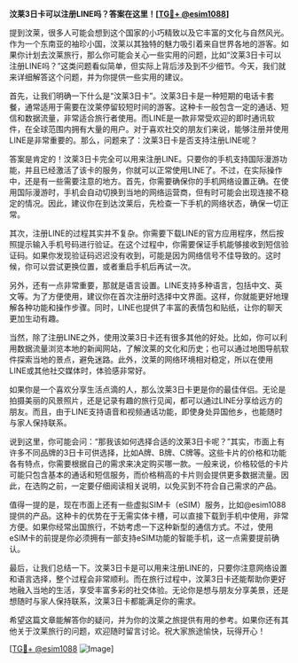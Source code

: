 **汶莱3日卡可以注册LINE吗？答案在这里！[[TG💪+ @esim1088](https://t.me/s/esim1088)]**

提到汶莱，很多人可能会想到这个国家的小巧精致以及它丰富的文化与自然风光。作为一个东南亚的袖珍小国，汶莱以其独特的魅力吸引着来自世界各地的游客。如果你计划去汶莱旅行，那么你可能会关心一些实用的问题，比如“汶莱3日卡可以注册LINE吗？”这类问题看似简单，但实际上背后涉及到不少细节。今天，我们就来详细解答这个问题，并为你提供一些实用的建议。

首先，让我们明确一下什么是“汶莱3日卡”。汶莱3日卡是一种短期的电话卡套餐，通常适用于需要在汶莱停留较短时间的游客。这种卡一般包含一定的通话、短信和数据流量，非常适合旅行者使用。而LINE是一款非常受欢迎的即时通讯软件，在全球范围内拥有大量的用户。对于喜欢社交的朋友们来说，能够注册并使用LINE是非常重要的。那么，问题来了：汶莱3日卡是否支持注册LINE呢？

答案是肯定的！汶莱3日卡完全可以用来注册LINE。只要你的手机支持国际漫游功能，并且已经激活了该卡的服务，你就可以正常使用LINE了。不过，在实际操作中，还是有一些需要注意的地方。首先，你需要确保你的手机网络设置正确。在使用国际漫游时，手机会自动切换到当地的网络运营商，但有时可能会出现连接不稳定的情况。因此，建议你在到达汶莱后，先检查一下手机的网络状态，确保一切正常。

其次，注册LINE的过程其实并不复杂。你需要下载LINE的官方应用程序，然后按照提示输入手机号码进行验证。在这个过程中，你需要保证手机能够接收到短信验证码。如果你发现验证码迟迟没有收到，可能是因为网络信号不佳导致的。这时候，你可以尝试更换位置，或者重启手机后再试一次。

另外，还有一点非常重要，那就是语言设置。LINE支持多种语言，包括中文、英文等。为了方便使用，建议你在首次注册时选择中文界面。这样，你就能更好地理解各种功能和操作步骤。同时，LINE也提供了丰富的表情包和贴纸，让你的聊天更加生动有趣。

当然，除了注册LINE之外，使用汶莱3日卡还有很多其他的好处。比如，你可以利用数据流量浏览本地的新闻网站，了解汶莱的文化和历史；也可以通过地图导航软件探索当地的景点，避免迷路。此外，汶莱的网络环境相对稳定，所以在使用LINE或其他社交媒体时，体验感非常好。

如果你是一个喜欢分享生活点滴的人，那么汶莱3日卡更是你的最佳伴侣。无论是拍摄美丽的风景照片，还是记录有趣的旅行见闻，都可以通过LINE分享给远方的朋友。而且，由于LINE支持语音和视频通话功能，即使身处异国他乡，也能随时与家人保持联系。

说到这里，你可能会问：“那我该如何选择合适的汶莱3日卡呢？”其实，市面上有许多不同品牌的3日卡可供选择，比如A牌、B牌、C牌等。这些卡片的价格和功能各有特点，你需要根据自己的需求来决定购买哪一款。一般来说，价格较低的卡片可能只包含基本的通话和短信服务，而价格稍高的卡片则会提供更多数据流量。因此，在选购之前，一定要仔细阅读相关说明，以免买到不符合自己需求的产品。

值得一提的是，现在市面上还有一些虚拟SIM卡（eSIM）服务，比如@esim1088提供的产品。这种卡的优势在于无需实体卡槽，可以直接下载到手机中使用，非常方便。如果你经常出国旅行，不妨考虑一下这种新型的通信方式。不过，使用eSIM卡的前提是你必须拥有一部支持eSIM功能的智能手机，这一点需要提前确认。

最后，让我们总结一下。汶莱3日卡是可以用来注册LINE的，只要你注意网络设置和语言选择，整个过程会非常顺利。而在旅行过程中，汶莱3日卡还能帮助你更好地融入当地的生活，享受丰富多彩的社交体验。无论你是想与朋友分享美景，还是想随时与家人保持联系，汶莱3日卡都能满足你的需求。

希望这篇文章能解答你的疑问，并为你的汶莱之旅提供有用的参考。如果你还有其他关于汶莱旅行的问题，欢迎随时留言讨论。祝大家旅途愉快，玩得开心！

[[TG💪+ @esim1088](https://t.me/s/esim1088) ![Image](https://i.postimg.cc/4NQfJmqS/Snipaste-2025-05-13-00-14-12.png)]